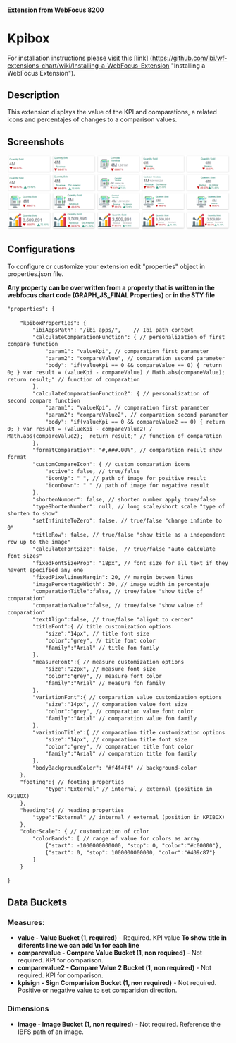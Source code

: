
#### Extension from WebFocus 8200

# Kpibox

For installation instructions please visit this [link] (https://github.com/ibi/wf-extensions-chart/wiki/Installing-a-WebFocus-Extension "Installing a WebFocus Extension").

## Description

This extension displays the value of the KPI and comparations, a related icons and percentajes of changes to a comparison values.

## Screenshots

![screenshot_1](https://github.com/ibi/wf-extensions-chart/blob/master/com.ibi.kpibox/screenshots/image.png)

## Configurations

To configure or customize your extension edit "properties" object in properties.json file.

**Any property can be overwritten from a property that is written in the webfocus chart code (GRAPH_JS_FINAL Properties) or in the STY file**
	
	"properties": {
	
		"kpiboxProperties": {   
			"ibiAppsPath": "/ibi_apps/",	// Ibi path context
			"calculateComparationFunction": { // personalization of first compare function
				"param1": "valueKpi", // comparation first parameter
				"param2": "compareValue", // comparation second parameter
				"body": "if(valueKpi == 0 && compareValue == 0) { return 0; } var result = (valueKpi - compareValue) / Math.abs(compareValue);  return result;" // function of comparation
			},	
			"calculateComparationFunction2": { // personalization of second compare function
				"param1": "valueKpi", // comparation first parameter
				"param2": "compareValue2", // comparation second parameter
				"body": "if(valueKpi == 0 && compareValue2 == 0) { return 0; } var result = (valueKpi - compareValue2) / Math.abs(compareValue2);  return result;" // function of comparation
			},
			"formatComparation": "#,###.00%", // comparation result show format
			"customCompareIcon": { // custom comparation icons
				"active": false, // true/false
				"iconUp": " ", // path of image for positive result
				"iconDown": " " // path of image for negative result
			},
			"shortenNumber": false, // shorten number apply true/false
			"typeShortenNumber": null, // long scale/short scale "type of shorten to show"
			"setInfiniteToZero": false, // true/false "change infinte to 0"
			"titleRow": false, // true/false "show title as a independent row up to the image"
			"calculateFontSize": false,  // true/false "auto calculate font sizes"
			"fixedFontSizeProp": "18px", // font size for all text if they havent specified any one
			"fixedPixelLinesMargin": 20, // margin betwen lines
			"imagePercentageWidth": 30, // image width in percentaje
			"comparationTitle":false, // true/false "show title of comparation"
			"comparationValue":false, // true/false "show value of comparation"
			"textAlign":false, // true/false "alignt to center"
			"titleFont":{ // title customization options
			    "size":"14px", // title font size
			    "color":"grey", // title font color
			    "family":"Arial" // title fon family
			},
			"measureFont":{ // measure customization options
			    "size":"22px", // measure font size
			    "color":"grey", // measure font color
			    "family":"Arial" // measure fon family
			},
			"variationFont":{ // comparation value customization options
			    "size":"14px", // comparation value font size
			    "color":"grey", // comparation value font color
			    "family":"Arial" // comparation value fon family
			},
			"variationTitle":{ // comparation title customization options
			    "size":"14px", // comparation title font size
			    "color":"grey", // comparation title font color
			    "family":"Arial" // comparation title fon family
			},
			"bodyBackgroundColor": "#f4f4f4" // background-color
		},
		"footing":{ // footing properties
				"type":"External" // internal / external (position in KPIBOX)
		},
		"heading":{ // heading properties
			"type":"External" // internal / external (position in KPIBOX)
		},
		"colorScale": { // customization of color
			"colorBands": [ // range of value for colors as array
				{"start": -1000000000000, "stop": 0, "color":"#c00000"},
				{"start": 0, "stop": 1000000000000, "color":"#409c87"}
			]
		}
		
	}


## Data Buckets

### Measures:
* **value - Value Bucket (1, required)** - Required. KPI value **To show title in diferents line we can add \n for each line**
* **comparevalue - Compare Value Bucket (1, non required)** - Not required. KPI for comparison.
* **comparevalue2 - Compare Value 2 Bucket (1, non required)** - Not required. KPI for comparison.
* **kpisign - Sign Comparision Bucket (1, non required)** - Not required. Positive or negative value to set comparision direction.

### Dimensions
* **image - Image Bucket (1, non required)** - Not required. Reference the IBFS path of an image.
